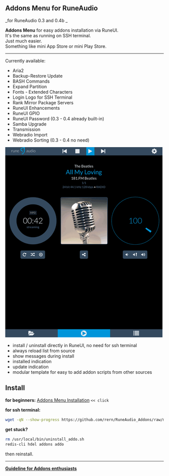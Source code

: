 Addons Menu for RuneAudio
---
_for RuneAudio 0.3 and 0.4b _
   
**Addons Menu** for easy addons installation via RuneUI.  
It's the same as running on SSH terminal.  
Just much easier.  
Something like mini App Store or mini Play Store.  
<hr>

Currently available:
- Aria2
- Backup-Restore Update
- BASH Commands
- Expand Partition
- Fonts - Extended Characters
- Login Logo for SSH Terminal
- Rank Mirror Package Servers
- RuneUI Enhancements
- RuneUI GPIO
- RuneUI Password (0.3 - 0.4 already built-in)
- Samba Upgrade
- Transmission
- Webradio Import
- Webradio Sorting (0.3 - 0.4 no need)

![addons](https://github.com/rern/_assets/blob/master/RuneAudio_Addons/addons.gif)  

- install / uninstall directly in RuneUI, no need for ssh terminal
- always reload list from source
- show messages during install
- installed indication
- update indication
- modular template for easy to add addon scripts from other sources

Install
---
**for beginners:**  [Addons Menu Installation](https://github.com/rern/RuneAudio/blob/master/Addons_install/README.md) `<< click`

**for ssh terminal:**
```sh
wget -qN --show-progress https://github.com/rern/RuneAudio_Addons/raw/master/install.sh; chmod +x install.sh; ./install.sh
```

**get stuck?**
```sh
rm /usr/local/bin/uninstall_addo.sh
redis-cli hdel addons addo
```
then reinstall.

---
  
[**Guideline for Addons enthusiasts**](https://github.com/rern/RuneAudio_Addons/blob/master/guideline.md)  
